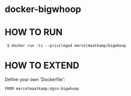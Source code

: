 # docker-bigwhoop

# HOW TO RUN
```
 $ docker run -ti --privileged marcelmaatkamp/bigwhoop
```

# HOW TO EXTEND

Define your own 'Dockerfile':
```
FROM marcelmaatkamp:dgsn-bigwhoop

```
